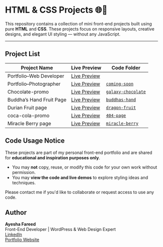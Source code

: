 # HTML & CSS Projects 🌐🎨

This repository contains a collection of mini front-end projects built using pure **HTML** and **CSS**. These projects focus on responsive layouts, creative designs, and elegant UI styling — without any JavaScript.

---

## Project List

| Project Name            | Live Preview                                                       | Code Folder                              |
|-------------------------|-----------------------------------------------------               |----------------------------------        |
| Portfolio–Web Developer | [Live Preview](https://portfolios-frontend-developer.netlify.app/) |                                          |
| Portfolio–Photographer  | [Live Preview](https://portfolios-photographer.netlify.app/)       | [`coming-soon`](./coming-soon)           |     
| Chocolate-promo         | [Live Preview](https://chocolate-promo-page.netlify.app/)          | [`galaxy-chocolate`](./galaxy-chocolate) |
| Buddha’s Hand Fruit Page| [Live Preview](https://buddhas-hand.netlify.app/)                  | [`buddhas-hand`](./buddhas-hand)         |
| Durian Fruit page       | [Live Preview](https://durian-fruit.netlify.app/)                  | [`dragon-fruit`](./dragon-fruit)         |
| coca-cola-promo         | [Live Preview](https://coca-cola-promotion.netlify.app/)           | [`404-page`](./404-page)                 |
| Miracle Berry page      | [Live Preview](https://berry-fruit-ayesha.netlify.app/)            | [`miracle-berry`](./miracle-berry)       |      

## Code Usage Notice

These projects are part of my personal front-end portfolio and are shared for **educational and inspiration purposes only**.

- You may **not** copy, reuse, or modify this code for your own work without permission.
- You may **view the code and live demos** to explore styling ideas and techniques.

Please contact me if you'd like to collaborate or request access to use any code.


## Author

**Ayesha Fareed**  
Front-End Developer | WordPress & Web Design Expert  
[LinkedIn](https://www.linkedin.com/in/ayeshaa-fareed/)  
[Portfolio Website](https://your-portfolio-link.com)

